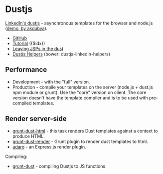 # Dustjs

[LinkedIn's dustjs](http://linkedin.github.io/dustjs/) - аsynchronous templates for the browser and node.js ([demo, by akdubya](http://akdubya.github.io/dustjs/)).

* [GitHub](https://github.com/linkedin/dustjs)
* [Tutorial](https://github.com/linkedin/dustjs/wiki/Dust-Tutorial) ({$idx})
* [Leaving JSPs in the dust](http://engineering.linkedin.com/frontend/leaving-jsps-dust-moving-linkedin-dustjs-client-side-templates)
* [Dustjs Helpers](https://github.com/linkedin/dustjs-helpers) (bower: dustjs-linkedin-helpers)

## Performance
* Development - with the "full" version.
* Production - compile your templates on the server (node.js + dust.js npm module or grunt). Use the "core" version on client. The core version doesn't have the template compiler and is to be used with pre-compiled templates.

## Render server-side

* [grunt-dust-html](https://github.com/ehynds/grunt-dust-html) - this task renders Dust templates against a context to produce HTML.
* [grunt-dust-render](https://github.com/dig3/grunt-dust-render) - Grunt plugin to render dust templates to html.
* [adaro](https://github.com/krakenjs/adaro) - an Express.js render plugin.

Compiling:
* [grunt-dust](https://github.com/vtsvang/grunt-dust) - compiling Dustjs to JS functions.
